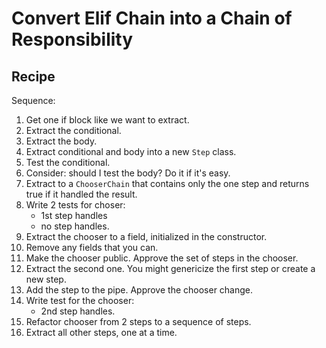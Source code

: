 # Convert Elif Chain into a Chain of Responsibility



## Recipe

Sequence:

1. Get one if block like we want to extract.
1. Extract the conditional.
1. Extract the body.
1. Extract conditional and body into a new `Step` class.
1. Test the conditional.
1. Consider: should I test the body? Do it if it's easy.
1. Extract to a `ChooserChain` that contains only the one step and returns true if it handled the result.
1. Write 2 tests for choser:
	* 1st step handles
	* no step handles.
1. Extract the chooser to a field, initialized in the constructor.
1. Remove any fields that you can.
1. Make the chooser public. Approve the set of steps in the chooser.
1. Extract the second one. You might genericize the first step or create a new step.
1. Add the step to the pipe. Approve the chooser change.
1. Write test for the chooser:
	* 2nd step handles.
1. Refactor chooser from 2 steps to a sequence of steps.
1. Extract all other steps, one at a time.
